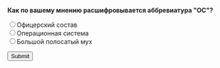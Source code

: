 <!DOCTYPE HTML>
<html>
 <head>
  <meta charset="utf-8">
  <title>Тег FORM</title>
 </head>
 <body>

 <form action="handler.php">
  <p><b>Как по вашему мнению расшифровывается аббревиатура &quot;ОС&quot;?</b></p>
  <p><input type="radio" name="answer" value="a1">Офицерский состав<Br>
  <input type="radio" name="answer" value="a2">Операционная система<Br>
  <input type="radio" name="answer" value="a3">Большой полосатый мух</p>
  <p><input type="submit"></p>
 </form>

 </body>
</html>
